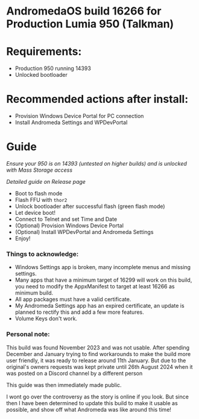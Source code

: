 # AndromedaOS build 16266 for Production Lumia 950 (Talkman)

# Requirements:
- Production 950 running 14393
- Unlocked bootloader

# Recommended actions after install:
- Provision Windows Device Portal for PC connection
- Install Andromeda Settings and WPDevPortal

# Guide
*Ensure your 950 is on 14393 (untested on higher builds) and is unlocked with Mass Storage access*

*Detailed guide on Release page*

- Boot to flash mode
- Flash FFU with `thor2`
- Unlock bootloader after successful flash (green flash mode)
- Let device boot!
- Connect to Telnet and set Time and Date
- (Optional) Provision Windows Device Portal
- (Optional) Install WPDevPortal and Andromeda Settings
- Enjoy!


### Things to acknowledge:
- Windows Settings app is broken, many incomplete menus and missing settings.
- Many apps that have a minimum target of 16299 will work on this build, you need to modify the AppxManifest to target at least 16266 as minimum build.
- All app packages must have a valid certificate.
- My Andromeda Settings app has an expired certificate, an update is planned to rectify this and add a few more features.
- Volume Keys don't work.


### Personal note:
This build was found November 2023 and was not usable. After spending December and January trying to find workarounds to make the build more user friendly, it was ready to release around 11th January. But due to the original's owners requests was kept private until 26th August 2024 when it was posted on a Discord channel by a different person

This guide was then immediately made public. 

I wont go over the controversy as the story is online if you look. But since then I have been determined to update this build to make it usable as possible, and show off what Andromeda was like around this time!

